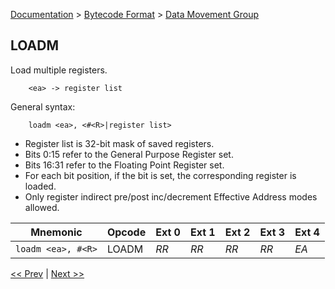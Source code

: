 [Documentation](../../README.md) > [Bytecode Format](../README.md) > [Data Movement Group](../InstructionsDataMovel.md)

## LOADM

Load multiple registers.

        <ea> -> register list

General syntax:

        loadm <ea>, <#<R>|register list>

* Register list is 32-bit mask of saved registers.
* Bits 0:15 refer to the General Purpose Register set.
* Bits 16:31 refer to the Floating Point Register set.
* For each bit position, if the bit is set, the corresponding register is loaded.
* Only register indirect pre/post inc/decrement Effective Address modes allowed.

| Mnemonic | Opcode | Ext 0 | Ext 1 | Ext 2 | Ext 3 | Ext 4 |
| - | - | - | - | - | - | - |
| `loadm <ea>, #<R>` | LOADM | *RR* | *RR* | *RR* | *RR* | *EA* |

[<< Prev](./d_02.md) | [Next >>](./d_03.md)
